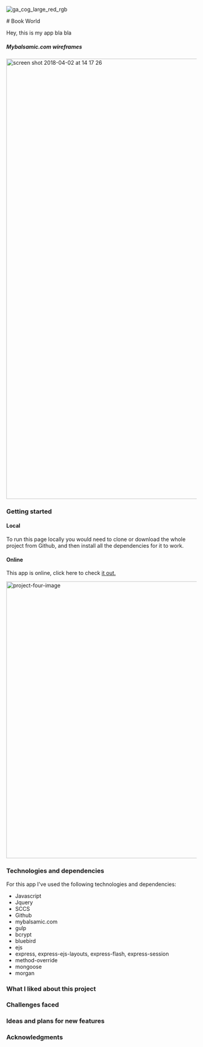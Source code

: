 ![ga_cog_large_red_rgb](https://cloud.githubusercontent.com/assets/40461/8183776/469f976e-1432-11e5-8199-6ac91363302b.png)

# Book World

Hey, this is my app bla bla


##### Mybalsamic.com wireframes

<img width="1164" alt="screen shot 2018-04-02 at 14 17 26" src="https://user-images.githubusercontent.com/33283923/38197554-ac863af6-3680-11e8-8486-d048d246f9f4.png">


### Getting started
#### Local
To run this page locally you would need to clone or download the whole project from Github, and then install all the dependencies for it to work.
#### Online
This app is online, click here to check [it out.](https://book-world-app.herokuapp.com/)

<img width="732" alt="project-four-image" src="https://user-images.githubusercontent.com/33283923/38197615-174aa93a-3681-11e8-9152-1e0111123e95.png">

### Technologies and dependencies
For this app I've used the following technologies and dependencies:

-	Javascript
- Jquery
- SCCS
- Github
- mybalsamic.com
- gulp
- bcrypt
- bluebird
- ejs
- express, express-ejs-layouts, express-flash, express-session
- method-override
- mongoose
- morgan


### What I liked about this project


### Challenges faced


### Ideas and plans for new features


### Acknowledgments
